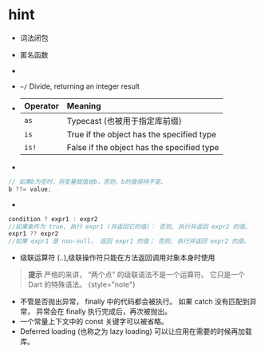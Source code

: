 # hint

- 词法闭包
- 匿名函数
- 
-  `~/` Divide, returning an integer result

- | Operator | Meaning                                    |
  | :------- | :----------------------------------------- |
  | `as`     | Typecast (也被用于指定库前缀)              |
  | `is`     | True if the object has the specified type  |
  | `is!`    | False if the object has the specified type |

- 
```Javascript
// 如果b为空时，将变量赋值给b，否则，b的值保持不变。
b ??= value;
```
-
```Javascript
condition ? expr1 : expr2
//如果条件为 true, 执行 expr1 (并返回它的值)： 否则, 执行并返回 expr2 的值。
expr1 ?? expr2
//如果 expr1 是 non-null， 返回 expr1 的值； 否则, 执行并返回 expr2 的值。
```
- 级联运算符 (..),级联操作符只能在方法返回调用对象本身时使用

>**提示**
> 严格的来讲， “两个点” 的级联语法不是一个运算符。 它只是一个 Dart 的特殊语法。
>  {style="note"}

- 不管是否抛出异常， finally 中的代码都会被执行。 如果 catch 没有匹配到异常， 异常会在 finally 执行完成后，再次被抛出。
- 一个常量上下文中的 const 关键字可以被省略。
- Deferred loading (也称之为 lazy loading) 可以让应用在需要的时候再加载库。